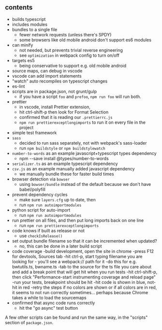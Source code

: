 
## contents

- builds typescript
- includes modules
- bundles to a single file
    - fewer network requests (unless there's SPDY)
    - some browsers like old mobile android don't support es6 modules
- can minify
    - not needed, but prevents trivial reverse engineering
    - see `optimization` in webpack config to turn on/off
- targets es5
    - being conservative to support e.g. old mobile android
- source maps, can debug in vscode
- vscode can add import statements
- "watch" auto recompiles on typescript changes
- es-lint
- scripts are in package.json, not grunt/gulp
    - if you have a script `foo` and `prefoo`, `npm run foo` will run both.
- prettier
    - in vscode, install Prettier extension,
    - hit ctrl-shift-p then look for Format Selection
    - confirmed that it is reading our `.prettierrc.js`
    - `npm run prettierexceptlongimports` to run it on every file in the project
- simple test framework
- `sass`
    - decided to run sass separately, not with webpack's sass-loader
    - run `npm buildstyle` or `npm buildstylewatch`
- `number-to-words` as an example javascript+typescript types dependency
    - npm --save install @types/number-to-words
- `serializer.ts` as an example typescript dependency
- `csv.js` as an example manually added javascript dependency
    - we manually bundle these for faster build times
- browser detection via `bowser`
    - using `bowser/bundle` instead of the default because we don't have babel/polyfill
- prevent dependency cycles
    - make sure `layers.cfg` up to date, then
    - run `npm run autoimportmodules`
- python script for auto-import
    - run `npm run autoimportmodules`
- run prettier on all files, and then put long imports back on one line
    - run `npm run prettierexceptlongimports`
- code knows if built as release or not
    - use `checkIsRelease()`
- set output bundle filename so that it can be incremented when updated?
    - no, this can be done in a later build script
- code coverage
        -build development, open the site in chrome
        -press F12 for devtools, Sources tab
        -hit ctrl-p, start typing filename you are looking for 
        - you'll see a webpack:// path for it
        -do this for e.g. bwtutils.ts, bwname.ts
        -tab to the source for the ts file you care about and add a break point that will get hit when you run tests
        -hit ctrl-shift-p, then click "Performance-start instrumenting coverage and reload page"
        -run your tests, breakpoint should be hit
        -hit code is shown in blue, not-hit in red
        -retry the steps if no colors are shown or if all colors are in red, it seems to not run correctly sometimes... perhaps because Chrome takes a while to load the sourcemaps
- confirmed that async code runs correctly
    - hit the "go async" test button

A few other scripts can be found and run the same way, in the "scripts" section of `package.json`.

